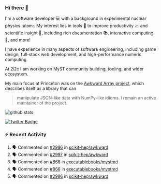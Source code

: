 ### Hi there 👋 

I'm a software developer 💻 with a background in experimental nuclear physics :atom:. My interest lies in tools :wrench: to improve productivity :chart_with_upwards_trend: and scientific insight :telescope:, including rich documentation 📚, interactive computing 🧮, and more! 

I have experience in many aspects of software engineering, including game design, full-stack web development, and high-performance numeric computing. 

At 2i2c I am working on MyST community building, tooling, and wider ecosystem. 

My main focus at Princeton was on the [Awkward Array project](awkward-array.org/), which describes itself as a library that can 
> manipulate JSON-like data with NumPy-like idioms. I remain an active maintainer of the project. 

![github stats](https://github-readme-stats.vercel.app/api?username=agoose77&show_icons=true&hide_rank=true&hide_title=true&bg_color=30,e76445,904e95&text_color=efe3ec&icon_color=efe3ec)
<!--
**agoose77/agoose77** is a ✨ _special_ ✨ repository because its `README.md` (this file) appears on your GitHub profile.

Here are some ideas to get you started:

- 🔭 I’m currently working on ...
- 🌱 I’m currently learning ...
- 👯 I’m looking to collaborate on ...
- 🤔 I’m looking for help with ...
- 💬 Ask me about ...
- 📫 How to reach me: ...
- 😄 Pronouns: ...
- ⚡ Fun fact: ...
-->

[![Twitter Badge](https://img.shields.io/twitter/follow/agoose77?style=flat-square&logo=Twitter&logoColor=white&color=cornflowerblue)](https://twitter.com/agoose77)

### :zap: Recent Activity

<!--START_SECTION:activity-->
1. 🗣 Commented on [#2986](https://github.com/scikit-hep/awkward/pull/2986#issuecomment-1923760709) in [scikit-hep/awkward](https://github.com/scikit-hep/awkward)
2. 🗣 Commented on [#2997](https://github.com/scikit-hep/awkward/pull/2997#issuecomment-1922296423) in [scikit-hep/awkward](https://github.com/scikit-hep/awkward)
3. 🗣 Commented on [#866](https://github.com/executablebooks/mystmd/pull/866#issuecomment-1921711956) in [executablebooks/mystmd](https://github.com/executablebooks/mystmd)
4. 🗣 Commented on [#866](https://github.com/executablebooks/mystmd/pull/866#issuecomment-1921664896) in [executablebooks/mystmd](https://github.com/executablebooks/mystmd)
5. 🗣 Commented on [#2986](https://github.com/scikit-hep/awkward/pull/2986#issuecomment-1919716511) in [scikit-hep/awkward](https://github.com/scikit-hep/awkward)
<!--END_SECTION:activity-->
